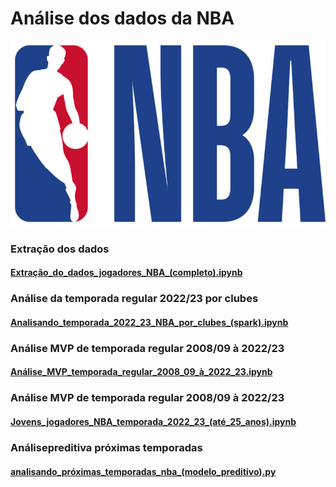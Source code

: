 # Análise dos dados da NBA

![NBA](https://github.com/njocimar28/nba/blob/e3d0b1e973fe0545af1ba89b040b77ef3f0661ea/NBA-logo-white-background.png)

### Extração dos dados
#### [Extração_do_dados_jogadores_NBA_(completo).ipynb](https://github.com/njocimar28/nba/blob/e3d0b1e973fe0545af1ba89b040b77ef3f0661ea/Extra%C3%A7%C3%A3o_do_dados_jogadores_NBA_(completo).ipynb)

### Análise da temporada regular 2022/23 por clubes
#### [Analisando_temporada_2022_23_NBA_por_clubes_(spark).ipynb](https://github.com/njocimar28/nba/blob/e3d0b1e973fe0545af1ba89b040b77ef3f0661ea/Analisando_temporada_2022_23_NBA_por_clubes_(spark).ipynb)

### Análise MVP de temporada regular 2008/09 à 2022/23
#### [Análise_MVP_temporada_regular_2008_09_à_2022_23.ipynb](https://github.com/njocimar28/nba/blob/f34ba973f8e2c635a5227e7091ebd2d19c695a28/An%C3%A1lise_MVP_temporada_regular_2008_09_%C3%A0_2022_23.ipynb)

### Análise MVP de temporada regular 2008/09 à 2022/23
#### [Jovens_jogadores_NBA_temporada_2022_23_(até_25_anos).ipynb](https://github.com/njocimar28/nba/blob/97bb9e3c24faca10c286ccb16693de4ae24681d3/Jovens_jogadores_NBA_temporada_2022_23_(at%C3%A9_25_anos).ipynb)

### Análisepreditiva próximas temporadas
#### [analisando_próximas_temporadas_nba_(modelo_preditivo).py](https://github.com/njocimar28/nba/blob/97bb9e3c24faca10c286ccb16693de4ae24681d3/analisando_pr%C3%B3ximas_temporadas_nba_(modelo_preditivo).py)

